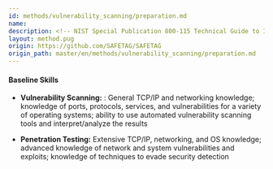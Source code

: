 ```yaml
---
id: methods/vulnerability_scanning/preparation.md
name: 
description: <!-- NIST Special Publication 800-115 Technical Guide to Information Security Testing and Assessment --> Vulnerability Scanning: : General TCP/IP and networking knowledge; knowledge of ports, protocols,...
layout: method.pug
origin: https://github.com/SAFETAG/SAFETAG
origin_path: master/en/methods/vulnerability_scanning/preparation.md
---
```

<!-- NIST Special Publication 800-115 Technical Guide to Information Security Testing and Assessment -->

#### Baseline Skills

* **Vulnerability Scanning:** : General TCP/IP and networking knowledge; knowledge of ports, protocols, services, and vulnerabilities for a variety of operating systems; ability to use automated vulnerability scanning tools and interpret/analyze the results

* **Penetration Testing:** Extensive TCP/IP, networking, and OS knowledge; advanced knowledge of network and system vulnerabilities and exploits; knowledge of techniques to evade security detection



